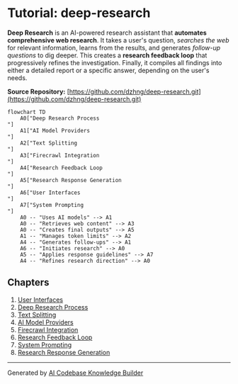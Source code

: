 # Tutorial: deep-research

**Deep Research** is an AI-powered research assistant that **automates comprehensive web research**. It takes a user's question, *searches the web* for relevant information, learns from the results, and generates *follow-up questions* to dig deeper. This creates a **research feedback loop** that progressively refines the investigation. Finally, it compiles all findings into either a detailed report or a specific answer, depending on the user's needs.


**Source Repository:** [https://github.com/dzhng/deep-research.git](https://github.com/dzhng/deep-research.git)

```mermaid
flowchart TD
    A0["Deep Research Process
"]
    A1["AI Model Providers
"]
    A2["Text Splitting
"]
    A3["Firecrawl Integration
"]
    A4["Research Feedback Loop
"]
    A5["Research Response Generation
"]
    A6["User Interfaces
"]
    A7["System Prompting
"]
    A0 -- "Uses AI models" --> A1
    A0 -- "Retrieves web content" --> A3
    A0 -- "Creates final outputs" --> A5
    A1 -- "Manages token limits" --> A2
    A4 -- "Generates follow-ups" --> A1
    A6 -- "Initiates research" --> A0
    A5 -- "Applies response guidelines" --> A7
    A4 -- "Refines research direction" --> A0
```

## Chapters

1. [User Interfaces
](01_user_interfaces_.md)
2. [Deep Research Process
](02_deep_research_process_.md)
3. [Text Splitting
](03_text_splitting_.md)
4. [AI Model Providers
](04_ai_model_providers_.md)
5. [Firecrawl Integration
](05_firecrawl_integration_.md)
6. [Research Feedback Loop
](06_research_feedback_loop_.md)
7. [System Prompting
](07_system_prompting_.md)
8. [Research Response Generation
](08_research_response_generation_.md)


---

Generated by [AI Codebase Knowledge Builder](https://github.com/The-Pocket/Tutorial-Codebase-Knowledge)